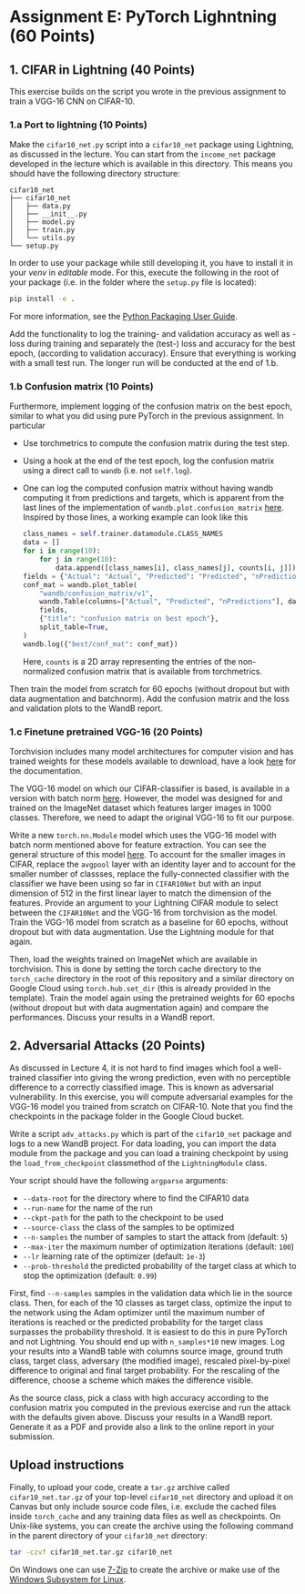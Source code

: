 # Assignment E: PyTorch Lighntning (60 Points)

## 1. CIFAR in Lightning (40 Points)
This exercise builds on the script you wrote in the previous assignment to train a VGG-16 CNN on CIFAR-10.

### 1.a Port to lightning (10 Points)
Make the `cifar10_net.py` script into a `cifar10_net` package using Lightning, as discussed in the
lecture. You can start from the `income_net` package developed in the lecture which is available in
this directory. This means you should have the following directory structure:

```
cifar10_net
├── cifar10_net
│   ├── data.py
│   ├── __init__.py
│   ├── model.py
│   ├── train.py
│   └── utils.py
└── setup.py
```

In order to use your package while still developing it, you have to install it in your *venv* in
*editable* mode. For this, execute the following in the root of your package (i.e. in the folder
where the `setup.py` file is located):

```bash
pip install -e .
```

For more information, see the [Python Packaging User
Guide](https://packaging.python.org/en/latest/guides/distributing-packages-using-setuptools/#working-in-development-mode).

Add the functionality to log the training- and validation accuracy as well as -loss during training
and separately the (test-) loss and accuracy for the best epoch, (according to validation accuracy).
Ensure that everything is working with a small test run. The longer run will be conducted at the end
of 1.b.

### 1.b Confusion matrix (10 Points) 
Furthermore, implement logging of the confusion matrix on the best epoch, similar to what you did using pure PyTorch in the previous assignment. In particular
- Use torchmetrics to compute the confusion matrix during the test step.
- Using a hook at the end of the test epoch, log the confusion matrix using a direct call to `wandb` (i.e. not `self.log`).
- One can log the computed confusion matrix without having wandb computing it from predictions and
  targets, which is apparent from the last lines of the implementation of
  `wandb.plot.confusion_matrix`
  [here](https://github.com/wandb/wandb/blob/6a211b19f02ee7c6b87b82eafd5789c4ba3739ec/wandb/plot/confusion_matrix.py#L82).
  Inspired by those lines, a working example can look like this

  ```python
  class_names = self.trainer.datamodule.CLASS_NAMES
  data = []
  for i in range(10):
      for j in range(10):
          data.append([class_names[i], class_names[j], counts[i, j]])
  fields = {"Actual": "Actual", "Predicted": "Predicted", "nPredictions": "nPredictions"}
  conf_mat = wandb.plot_table(
      "wandb/confusion_matrix/v1",
      wandb.Table(columns=["Actual", "Predicted", "nPredictions"], data=data),
      fields,
      {"title": "confusion matrix on best epoch"},
      split_table=True,
  )
  wandb.log({"best/conf_mat": conf_mat})
  ```

  Here, `counts` is a 2D array representing the entries of the non-normalized confusion matrix
  that is available from torchmetrics.

Then train the model from scratch for 60 epochs (without dropout but with data augmentation and
batchnorm). Add the confusion matrix and the loss and validation plots to the WandB report.


### 1.c Finetune pretrained VGG-16 (20 Points)
Torchvision includes many model architectures for computer vision and has trained weights for these models available to download, have a look [here](https://pytorch.org/vision/0.14/models.html) for the documentation.

The VGG-16 model on which our CIFAR-classifier is based, is available in a version with batch norm [here](https://pytorch.org/vision/0.14/models/generated/torchvision.models.vgg16_bn.html). However, the model was designed for and trained on the ImageNet dataset which features larger images in 1000 classes. Therefore, we need to adapt the original VGG-16 to fit our purpose.

Write a new `torch.nn.Module` model which uses the VGG-16 model with batch norm mentioned above for
feature extraction. You can see the general structure of this model
[here](https://github.com/pytorch/vision/blob/71b27a00eefc1b169d1469434c656dd4c0a5b18d/torchvision/models/vgg.py#L35).
To account for the smaller images in CIFAR, replace the `avgpool` layer with an identity layer and
to account for the smaller number of classses, replace the fully-connected classifier with the
classifier we have been using so far in `CIFAR10Net` but with an input dimension of 512 in the first
linear layer to match the dimension of the features. Provide an argument to your Lightning CIFAR
module to select between the `CIFAR10Net` and the VGG-16 from torchvision as the model. Train the
VGG-16 model from scratch as a baseline for 60 epochs, without dropout but with data augmentation.
Use the Lightning module for that again.

Then, load the weights trained on ImageNet which are available in torchvision. This is done by
setting the torch cache directory to the `torch_cache` directory in the root of this repository and
a similar directory on Google Cloud using `torch.hub.set_dir` (this is already provided in the
template). Train the model again using the pretrained weights for 60 epochs (without dropout but
with data augmentation again) and compare the performances. Discuss your results in a WandB report.

## 2. Adversarial Attacks (20 Points)

As discussed in Lecture 4, it is not hard to find images which fool a well-trained classifier into
giving the wrong prediction, even with no perceptible difference to a correctly classified image.
This is known as adversarial vulnerability. In this exercise, you will compute adversarial examples
for the VGG-16 model you trained from scratch on CIFAR-10. Note that you find the checkpoints in the
package folder in the Google Cloud bucket.

Write a script `adv_attacks.py` which is part of the `cifar10_net` package and logs to a new WandB
project. For data loading, you can import the data module from the package and you can load
a training checkpoint by using the `load_from_checkpoint` classmethod of the `LightningModule`
class.

Your script should have the following `argparse` arguments:
- `--data-root` for the directory where to find the CIFAR10 data
- `--run-name` for the name of the run
- `--ckpt-path` for the path to the checkpoint to be used
- `--source-class` the class of the samples to be optimized
- `--n-samples` the number of samples to start the attack from (default: `5`)
- `--max-iter` the maximum number of optimization iterations (default: `100`)
- `--lr` learning rate of the optimizer (default: `1e-3`)
- `--prob-threshold` the predicted probability of the target class at which to stop the optimization (default: `0.99`)

First, find `--n-samples` samples in the validation data which lie in the source class. Then, for
each of the 10 classes as target class, optimize the input to the network using the Adam optimizer
until the maximum number of iterations is reached or the predicted probability for the target class
surpasses the probability threshold. It is easiest to do this in pure PyTorch and not Lightning. You
should end up with `n_samples*10` new images. Log your results into a WandB table with columns
source image, ground truth class, target class, adversary (the modified image), rescaled pixel-by-pixel
difference to original and final target probability.
For the rescaling of the difference, choose a scheme which makes the difference visible.

As the source class, pick a class with high accuracy according to the confusion matrix you computed
in the previous exercise and run the attack with the defaults given above. Discuss your results in
a WandB report. Generate it as a PDF and provide also a link to the online report in your
submission.


## Upload instructions

Finally, to upload your code, create a `tar.gz` archive called `cifar10_net.tar.gz` of your
top-level `cifar10_net` directory and upload it on Canvas but only include source code files, i.e.
exclude the cached files inside `torch_cache` and any training data files as well as checkpoints. On
Unix-like systems, you can create the archive using the following command in the parent directory of
your `cifar10_net` directory:

```bash
tar -czvf cifar10_net.tar.gz cifar10_net
```

On Windows one can use [7-Zip](https://7-zip.org/) to create the archive or make use of the [Windows
Subsystem for Linux](https://en.wikipedia.org/wiki/Windows_Subsystem_for_Linux).
